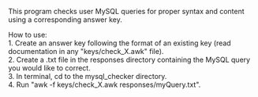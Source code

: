 This program checks user MySQL queries for proper syntax and content using a corresponding answer key.

How to use:<br>
    1. Create an answer key following the format of an existing key (read documentation in any "keys/check_X.awk" file).<br>
    2. Create a .txt file in the responses directory containing the MySQL query you would like to correct.<br>
    3. In terminal, cd to the mysql_checker directory.<br>
    4. Run "awk -f keys/check_X.awk responses/myQuery.txt".<br>
